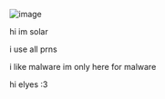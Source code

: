![image](https://github.com/xohotline/xohotline/assets/124461082/444cfdc4-2505-4710-ab22-f5ebbfcf1842)

hi im solar

i use all prns

i like malware im only here for malware

hi elyes :3
